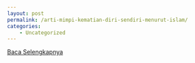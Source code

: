 ```yaml
---
layout: post
permalink: /arti-mimpi-kematian-diri-sendiri-menurut-islam/
categories:
    - Uncategorized
---
```


[Baca Selengkapnya](/07)